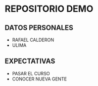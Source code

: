 # REPOSITORIO DEMO

## DATOS PERSONALES

- RAFAEL CALDERON
- ULIMA

## EXPECTATIVAS

- PASAR EL CURSO
- CONOCER NUEVA GENTE
